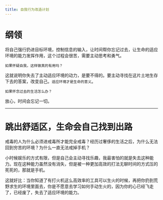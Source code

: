 ```yaml
---
title: 自我行为改造计划
---
```


# 纲领

将自己强行扔进目标环境，控制信息的输入，让时间帮你忘记过去，让生命的适应环境的能力发挥作用，这个过程会很苦，需要主动思考和勇气。

    如果怀疑自我，这样做真的有用吗？

这就说明你失去了主动适应环境的动力，是要不得的。要主动寻找在这片土地生存下去的答案，改变自己。`适应环境才是生命的意义`。

    如果怀念过去的生活怎么办？

放心，时间会忘记一切。

--- 
# 跳出舒适区，生命会自己找到出路

戒毒的人为什么必须进戒毒所才能完全戒毒？经历过奢侈的生活之后，为什么无法回到穷苦的环境？为什么一直无法戒掉手机？

小时候娱乐的方式有限，但是自己会主动寻找乐趣，我最害怕的就是失去这种能力。现在这种能力虽然没有消失，但是被一种更加高效的打法无聊时间的方式压的死死的，那就是手机。

这就好比：当你知道了有打火机这么高效率的工具可以生火的时候，再把你扔到荒野求生的环境里面去，你是不愿意去学习如何手动生火的，因为你的心已经飞走了，已经废了，失去了适应环境的能力。